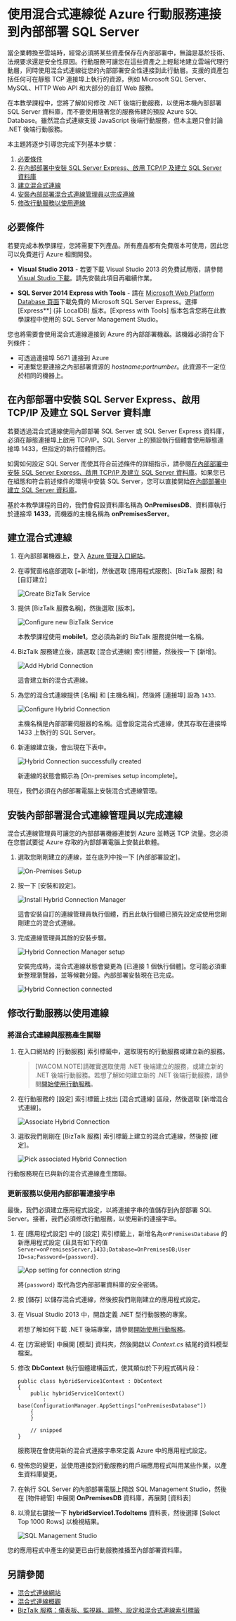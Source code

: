 <properties linkid="mobile-services-dotnet-backend-hybrid-connections-get-started" urlDisplayName="Connect to an on-premises SQL Server from an Azure mobile service using Hybrid Connections" pageTitle="Connect to an on-premises SQL Server from an Azure mobile service using Hybrid Connections - Azure Mobile Services" metaKeywords="" description="Learn how to connect to an on-premises SQL Server from an Azure mobile service using Hybrid Connections" metaCanonical="" services="" documentationCenter="Mobile" title="Connect to an on-premises SQL Server from an Azure mobile service using Hybrid Connections" authors="yavorg" solutions="" manager="" editor="mollybos" />

<tags ms.service="mobile-services" ms.workload="mobile" ms.tgt_pltfrm="mobile-multiple" ms.devlang="multiple" ms.topic="article" ms.date="01/01/1900" ms.author="yavorg"></tags>

# 使用混合式連線從 Azure 行動服務連接到內部部署 SQL Server

當企業轉換至雲端時，經常必須將某些資產保存在內部部署中，無論是基於技術、法規要求還是安全性原因。行動服務可讓您在這些資產之上輕鬆地建立雲端代理行動層，同時使用混合式連線從您的內部部署安全性連接到此行動層。支援的資產包括任何可在靜態 TCP 連接埠上執行的資源，例如 Microsoft SQL Server、MySQL、HTTP Web API 和大部分的自訂 Web 服務。

在本教學課程中，您將了解如何修改 .NET 後端行動服務，以使用本機內部部署 SQL Server 資料庫，而不要使用隨著您的服務佈建的預設 Azure SQL Database。雖然混合式連線支援 JavaScript 後端行動服務，但本主題只會討論 .NET 後端行動服務。

本主題將逐步引導您完成下列基本步驟：

1.  [必要條件][]
2.  [在內部部署中安裝 SQL Server Express、啟用 TCP/IP 及建立 SQL Server 資料庫][]
3.  [建立混合式連線][]
4.  [安裝內部部署混合式連線管理員以完成連線][]
5.  [修改行動服務以使用連線][]

<a name="Prerequisites"></a>

## 必要條件

若要完成本教學課程，您將需要下列產品。所有產品都有免費版本可使用，因此您可以免費進行 Azure 相關開發。

-   **Visual Studio 2013** - 若要下載 Visual Studio 2013 的免費試用版，請參閱 [Visual Studio 下載][]。請先安裝此項目再繼續作業。

-   **SQL Server 2014 Express with Tools** - 請在 [Microsoft Web Platform Database 頁面][]下載免費的 Microsoft SQL Server Express。選擇 \[Express**\] (非 LocalDB) 版本。[Express with Tools] 版本包含您將在此教學課程中使用的 SQL Server Management Studio。

您也將需要會使用混合式連線連接到 Azure 的內部部署機器。該機器必須符合下列條件：

-   可透過連接埠 5671 連接到 Azure
-   可連繫您要連接之內部部署資源的 *hostname*:*portnumber*。此資源不一定位於相同的機器上。

<a name="InstallSQL"></a>

## 在內部部署中安裝 SQL Server Express、啟用 TCP/IP 及建立 SQL Server 資料庫

若要透過混合式連線使用內部部署 SQL Server 或 SQL Server Express 資料庫，必須在靜態連接埠上啟用 TCP/IP。SQL Server 上的預設執行個體會使用靜態連接埠 1433，但指定的執行個體則否。

如需如何設定 SQL Server 而使其符合前述條件的詳細指示，請參閱[在內部部署中安裝 SQL Server Express、啟用 TCP/IP 及建立 SQL Server 資料庫][1]。如果您已在組態和符合前述條件的環境中安裝 SQL Server，您可以直接開始[在內部部署中建立 SQL Server 資料庫][]。

基於本教學課程的目的，我們會假設資料庫名稱為 **OnPremisesDB**、資料庫執行於連接埠 **1433**，而機器的主機名稱為 **onPremisesServer**。

<a name="CreateHC"></a>

## 建立混合式連線

1.  在內部部署機器上，登入 [Azure 管理入口網站][]。

2.  在導覽窗格底部選取 [+新增]，然後選取 [應用程式服務]、[BizTalk 服務] 和 [自訂建立]

    ![Create BizTalk Service][]

3.  提供 [BizTalk 服務名稱]，然後選取 [版本]。

    ![Configure new BizTalk Service][]

    本教學課程使用 **mobile1**。您必須為新的 BizTalk 服務提供唯一名稱。

4.  BizTalk 服務建立後，請選取 [混合式連線] 索引標籤，然後按一下 [新增]。

    ![Add Hybrid Connection][]

    這會建立新的混合式連線。

5.  為您的混合式連線提供 [名稱] 和 [主機名稱]，然後將 [連接埠] 設為 `1433`.

    ![Configure Hybrid Connection][]

    主機名稱是內部部署伺服器的名稱。這會設定混合式連線，使其存取在連接埠 1433 上執行的 SQL Server。

6.  新連線建立後，會出現在下表中。

    ![Hybrid Connection successfully created][]

    新連線的狀態會顯示為 [On-premises setup incomplete]。

現在，我們必須在內部部署電腦上安裝混合式連線管理。

<a name="InstallHCM"></a>

## 安裝內部部署混合式連線管理員以完成連線

混合式連線管理員可讓您的內部部署機器連接到 Azure 並轉送 TCP 流量。您必須在您嘗試要從 Azure 存取的內部部署電腦上安裝此軟體。

1.  選取您剛剛建立的連線，並在底列中按一下 [內部部署設定]。

    ![On-Premises Setup][]

2.  按一下 [安裝和設定]。

    ![Install Hybrid Connection Manager][]

    這會安裝自訂的連線管理員執行個體，而且此執行個體已預先設定成使用您剛剛建立的混合式連線。

3.  完成連線管理員其餘的安裝步驟。

    ![Hybrid Connection Manager setup][]

    安裝完成時，混合式連線狀態會變更為 [已連接 1 個執行個體]。您可能必須重新整理瀏覽器，並等候數分鐘。內部部署安裝現在已完成。

    ![Hybrid Connection connected][]

<a name="CreateService"></a>

## 修改行動服務以使用連線

### 將混合式連線與服務產生關聯

1.  在入口網站的 [行動服務] 索引標籤中，選取現有的行動服務或建立新的服務。

    > [WACOM.NOTE]請確實選取使用 .NET 後端建立的服務，或建立新的 .NET 後端行動服務。若想了解如何建立新的 .NET 後端行動服務，請參閱[開始使用行動服務][]。

2.  在行動服務的 [設定] 索引標籤上找出 [混合式連線] 區段，然後選取 [新增混合式連線]。

    ![Associate Hybrid Connection][]

3.  選取我們剛剛在 [BizTalk 服務] 索引標籤上建立的混合式連線，然後按 [確定]。

    ![Pick associated Hybrid Connection][]

行動服務現在已與新的混合式連線產生關聯。

### 更新服務以使用內部部署連接字串

最後，我們必須建立應用程式設定，以將連接字串的值儲存到內部部署 SQL Server。接著，我們必須修改行動服務，以使用新的連接字串。

1.  在 [應用程式設定] 中的 [設定] 索引標籤上，新增名為`onPremisesDatabase` 的新應用程式設定 (且具有如下的值 `Server=onPremisesServer,1433;Database=OnPremisesDB;User ID=sa;Password={password}`.

    ![App setting for connection string][]

    將`{password}` 取代為您內部部署資料庫的安全密碼。

2.  按 [儲存] 以儲存混合式連線，然後按我們剛剛建立的應用程式設定。

3.  在 Visual Studio 2013 中，開啟定義 .NET 型行動服務的專案。

    若想了解如何下載 .NET 後端專案，請參閱[開始使用行動服務][]。

4.  在 [方案總管] 中展開 [模型] 資料夾，然後開啟以 *Context.cs* 結尾的資料模型檔案。

5.  修改 **DbContext** 執行個體建構函式，使其類似於下列程式碼片段：

        public class hybridService1Context : DbContext
        {
            public hybridService1Context()
                : base(ConfigurationManager.AppSettings["onPremisesDatabase"])
            {
            }

            // snipped
        }

    服務現在會使用新的混合式連接字串來定義 Azure 中的應用程式設定。

6.  發佈您的變更，並使用連接到行動服務的用戶端應用程式叫用某些作業，以產生資料庫變更。

7.  在執行 SQL Server 的內部部署電腦上開啟 SQL Management Studio，然後在 [物件總管] 中展開 **OnPremisesDB** 資料庫，再展開 [資料表]

8.  以滑鼠右鍵按一下 **hybridService1.TodoItems** 資料表，然後選擇 [Select Top 1000 Rows] 以檢視結果。

    ![SQL Management Studio][]

您的應用程式中產生的變更已由行動服務推播至內部部署資料庫。

## 另請參閱

-   [混合式連線網站][]
-   [混合式連線概觀][]
-   [BizTalk 服務：儀表板、監視器、調整、設定和混合式連線索引標籤][]

<!-- IMAGES -->

  [必要條件]: #Prerequisites
  [在內部部署中安裝 SQL Server Express、啟用 TCP/IP 及建立 SQL Server 資料庫]: #InstallSQL
  [建立混合式連線]: #CreateHC
  [安裝內部部署混合式連線管理員以完成連線]: #InstallHCM
  [修改行動服務以使用連線]: #CreateService
  [Visual Studio 下載]: http://www.visualstudio.com/downloads/download-visual-studio-vs
  [Microsoft Web Platform Database 頁面]: http://www.microsoft.com/web/platform/database.aspx
  [1]: /en-us/documentation/articles/web-sites-hybrid-connection-connect-on-premises-sql-server#InstallSQL
  [在內部部署中建立 SQL Server 資料庫]: /en-us/documentation/articles/web-sites-hybrid-connection-connect-on-premises-sql-server#CreateSQLDB
  [Azure 管理入口網站]: http://go.microsoft.com/fwlink/p/?linkid=213885&clcid=0x409
  [Create BizTalk Service]: ./media/mobile-services-dotnet-backend-hybrid-connections-get-started/1.png
  [Configure new BizTalk Service]: ./media/mobile-services-dotnet-backend-hybrid-connections-get-started/2.png
  [Add Hybrid Connection]: ./media/mobile-services-dotnet-backend-hybrid-connections-get-started/3.png
  [Configure Hybrid Connection]: ./media/mobile-services-dotnet-backend-hybrid-connections-get-started/4.png
  [Hybrid Connection successfully created]: ./media/mobile-services-dotnet-backend-hybrid-connections-get-started/5.png
  [On-Premises Setup]: ./media/mobile-services-dotnet-backend-hybrid-connections-get-started/5-1.png
  [Install Hybrid Connection Manager]: ./media/mobile-services-dotnet-backend-hybrid-connections-get-started/6.png
  [Hybrid Connection Manager setup]: ./media/mobile-services-dotnet-backend-hybrid-connections-get-started/7.png
  [Hybrid Connection connected]: ./media/mobile-services-dotnet-backend-hybrid-connections-get-started/8.png
  [開始使用行動服務]: /en-us/documentation/articles/mobile-services-dotnet-backend-windows-store-dotnet-get-started/
  [Associate Hybrid Connection]: ./media/mobile-services-dotnet-backend-hybrid-connections-get-started/9.png
  [Pick associated Hybrid Connection]: ./media/mobile-services-dotnet-backend-hybrid-connections-get-started/10.png
  [App setting for connection string]: ./media/mobile-services-dotnet-backend-hybrid-connections-get-started/11.png
  [SQL Management Studio]: ./media/mobile-services-dotnet-backend-hybrid-connections-get-started/12.png
  [混合式連線網站]: http://azure.microsoft.com/en-us/services/biztalk-services/
  [混合式連線概觀]: http://go.microsoft.com/fwlink/p/?LinkID=397274
  [BizTalk 服務：儀表板、監視器、調整、設定和混合式連線索引標籤]: http://azure.microsoft.com/en-us/documentation/articles/biztalk-dashboard-monitor-scale-tabs/
